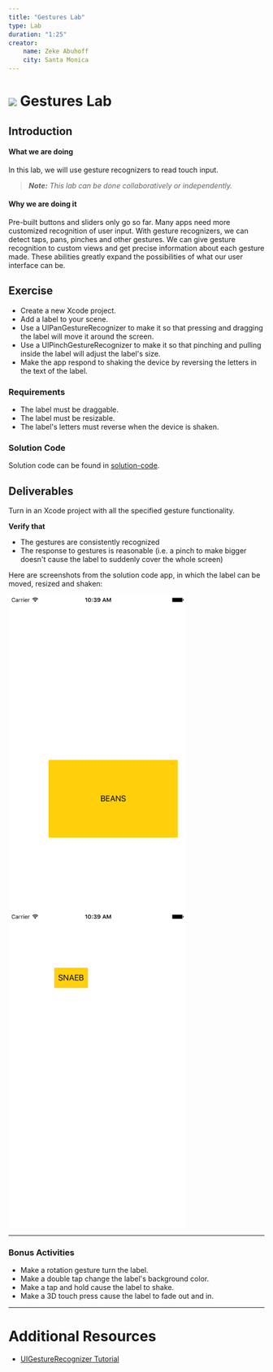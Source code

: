 ```yaml
---
title: "Gestures Lab"
type: Lab
duration: "1:25"
creator:
    name: Zeke Abuhoff
    city: Santa Monica
---
```


# ![](https://ga-dash.s3.amazonaws.com/production/assets/logo-9f88ae6c9c3871690e33280fcf557f33.png) Gestures Lab

## Introduction

#### What we are doing

In this lab, we will use gesture recognizers to read touch input.

> ***Note:*** _This lab can be done collaboratively or independently._


#### Why we are doing it

Pre-built buttons and sliders only go so far. Many apps need more customized recognition of user input. With gesture recognizers, we can detect taps, pans, pinches and other gestures. We can give gesture recognition to custom views and get precise information about each gesture made. These abilities greatly expand the possibilities of what our user interface can be.

## Exercise

+ Create a new Xcode project.
+ Add a label to your scene.
+ Use a UIPanGestureRecognizer to make it so that pressing and dragging the label will move it around the screen.
+ Use a UIPinchGestureRecognizer to make it so that pinching and pulling inside the label will adjust the label's size.
+ Make the app respond to shaking the device by reversing the letters in the text of the label.

### Requirements

+ The label must be draggable.
+ The label must be resizable.
+ The label's letters must reverse when the device is shaken.

### Solution Code

Solution code can be found in [solution-code](solution-code).

## Deliverables

Turn in an Xcode project with all the specified gesture functionality.


**Verify that**
+ The gestures are consistently recognized
+ The response to gestures is reasonable (i.e. a pinch to make bigger doesn't cause the label to suddenly cover the whole screen)

Here are screenshots from the solution code app, in which the label can be moved, resized and shaken:

<img src="deliverables/Screenshot-1.png" align="center" width="350">

<img src="deliverables/Screenshot-2.png" align="center" width="350">

---

### Bonus Activities

+ Make a rotation gesture turn the label.
+ Make a double tap change the label's background color.
+ Make a tap and hold cause the label to shake.
+ Make a 3D touch press cause the label to fade out and in.

---

# Additional Resources

+ [UIGestureRecognizer Tutorial](https://www.raywenderlich.com/76020/using-uigesturerecognizer-with-swift-tutorial)
